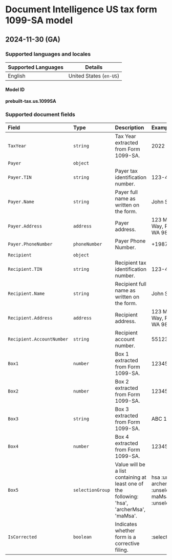 # Document Intelligence US tax form 1099-SA model

## 2024-11-30 (GA)

### Supported languages and locales

| Supported Languages | Details |
|:--------------------|:-------:|
|English|United States (`en-US`)|

#### Model ID

**prebuilt-tax.us.1099SA**

### Supported document fields

| Field | Type | Description | Example |
|:------|:-----|:------------|:--------|
|`TaxYear`|`string`|Tax Year extracted from Form 1099-SA.|2022|
|`Payer`|`object`|||
|`Payer.TIN`|`string`|Payer tax identification number.|123-45-6789|
|`Payer.Name`|`string`|Payer full name as written on the form.|John Smith|
|`Payer.Address`|`address`|Payer address.|123 Microsoft Way, Redmond WA 98052|
|`Payer.PhoneNumber`|`phoneNumber`|Payer Phone Number.|+19876543210|
|`Recipient`|`object`|||
|`Recipient.TIN`|`string`|Recipient tax identification number.|123-45-6789|
|`Recipient.Name`|`string`|Recipient full name as written on the form.|John Smith|
|`Recipient.Address`|`address`|Recipient address.|123 Microsoft Way, Redmond WA 98052|
|`Recipient.AccountNumber`|`string`|Recipient account number.|55123456789|
|`Box1`|`number`|Box 1 extracted from Form 1099-SA.|123456|
|`Box2`|`number`|Box 2 extracted from Form 1099-SA.|123456|
|`Box3`|`string`|Box 3 extracted from Form 1099-SA.|ABC 123|
|`Box4`|`number`|Box 4 extracted from Form 1099-SA.|123456|
|`Box5`|`selectionGroup`|Value will be a list containing at least one of the following: 'hsa', 'archerMsa', 'maMsa'.|hsa :unselected: archerMsa :unselected: maMsa :unselected:|
|`IsCorrected`|`boolean`|Indicates whether form is a corrective filing.|:selected:|